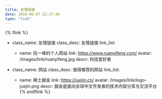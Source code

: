 ```yaml
---
title: 友情链接
date: 2018-06-07 22:17:49
type: "link"
---
```


{% flink %}
- class_name: 友情链接
  class_desc: 友情链接
  link_list:
    - name: 阮一峰的个人网站
      link: https://www.ruanyifeng.com/
      avatar: /images/link/ruanyifeng.jpg
      descr: 科技爱好者

- class_name: 网站
  class_desc: 值得推荐的网站
  link_list:
    - name: 稀土掘金
      link: https://juejin.cn/
      avatar: /images/link/logo-juejin.png
      descr: 掘金是面向全球中文开发者的技术内容分享与交流平台
{% endflink %}